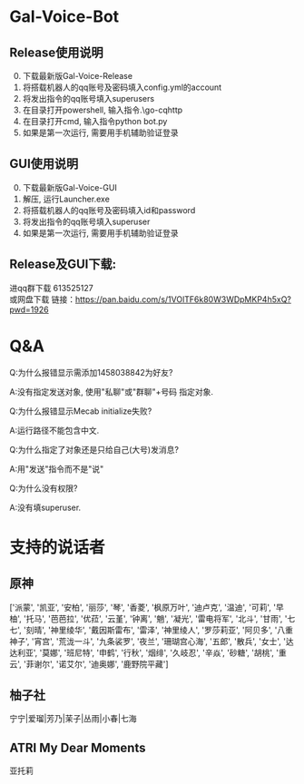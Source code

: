 # Gal-Voice-Bot

## Release使用说明

0. 下载最新版Gal-Voice-Release
1. 将搭载机器人的qq账号及密码填入config.yml的account
2. 将发出指令的qq账号填入superusers
3. 在目录打开powershell, 输入指令.\go-cqhttp
4. 在目录打开cmd, 输入指令python bot.py
5. 如果是第一次运行, 需要用手机辅助验证登录

## GUI使用说明

0. 下载最新版Gal-Voice-GUI
1. 解压, 运行Launcher.exe
2. 将搭载机器人的qq账号及密码填入id和password
3. 将发出指令的qq账号填入superuser
4. 如果是第一次运行, 需要用手机辅助验证登录

## Release及GUI下载:<br>
进qq群下载 613525127
<br>
或网盘下载 链接：https://pan.baidu.com/s/1VOlTF6k80W3WDpMKP4h5xQ?pwd=1926 

# Q&A
Q:为什么报错显示需添加1458038842为好友?

A:没有指定发送对象, 使用"私聊"或"群聊"+号码 指定对象.


Q:为什么报错显示Mecab initialize失败?

A:运行路径不能包含中文.


Q:为什么指定了对象还是只给自己(大号)发消息?

A:用"发送"指令而不是"说"

Q:为什么没有权限?

A:没有填superuser.

# 支持的说话者
## 原神
['派蒙', '凯亚', '安柏', '丽莎', '琴', '香菱', '枫原万叶', '迪卢克', '温迪', '可莉', '早柚', '托马', '芭芭拉', '优菈', '云堇', '钟离', '魈', '凝光', '雷电将军', '北斗', '甘雨', '七七', '刻晴', '神里绫华', '戴因斯雷布', '雷泽', '神里绫人', '罗莎莉亚', '阿贝多', '八重神子', '宵宫', '荒泷一斗', '九条裟罗', '夜兰', '珊瑚宫心海', '五郎', '散兵', '女士', '达达利亚', '莫娜', '班尼特', '申鹤', '行秋', '烟绯', '久岐忍', '辛焱', '砂糖', '胡桃', '重云', '菲谢尔', '诺艾尔', '迪奥娜', '鹿野院平藏']
## 柚子社
宁宁|爱瑠|芳乃|茉子|丛雨|小春|七海
## ATRI My Dear Moments
亚托莉
